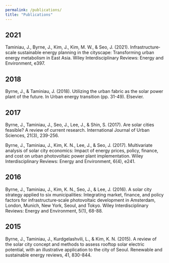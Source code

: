 ```yaml
---
permalink: /publications/
title: "Publications"
---
```


**2021**
---------------
Taminiau, J., Byrne, J., Kim, J., Kim, M. W., & Seo, J. (2021). Infrastructure‐scale sustainable energy planning in the cityscape: Transforming urban energy metabolism in East Asia. Wiley Interdisciplinary Reviews: Energy and Environment, e397.

**2018**
---------------
Byrne, J., & Taminiau, J. (2018). Utilizing the urban fabric as the solar power plant of the future. In Urban energy transition (pp. 31-49). Elsevier.

**2017**
---------------
Byrne, J., Taminiau, J., Seo, J., Lee, J., & Shin, S. (2017). Are solar cities feasible? A review of current research. International Journal of Urban Sciences, 21(3), 239-256.

Byrne, J., Taminiau, J., Kim, K. N., Lee, J., & Seo, J. (2017). Multivariate analysis of solar city economics: Impact of energy prices, policy, finance, and cost on urban photovoltaic power plant implementation. Wiley Interdisciplinary Reviews: Energy and Environment, 6(4), e241.

**2016**
---------------
Byrne, J., Taminiau, J., Kim, K. N., Seo, J., & Lee, J. (2016). A solar city strategy applied to six municipalities: Integrating market, finance, and policy factors for infrastructure‐scale photovoltaic development in Amsterdam, London, Munich, New York, Seoul, and Tokyo. Wiley Interdisciplinary Reviews: Energy and Environment, 5(1), 68-88.

**2015**
---------------
Byrne, J., Taminiau, J., Kurdgelashvili, L., & Kim, K. N. (2015). A review of the solar city concept and methods to assess rooftop solar electric potential, with an illustrative application to the city of Seoul. Renewable and sustainable energy reviews, 41, 830-844.
